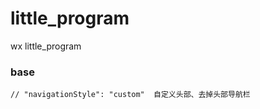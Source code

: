 # little_program
wx little_program

### base

```
// "navigationStyle": "custom"  自定义头部、去掉头部导航栏

```